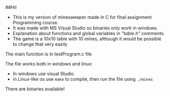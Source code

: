 ##Hi!
- This is my version of minesweeper made in C for final assignment Programming course.
- It was made with MS Visual Studio so binaries only work in windows.
- Explanation about functions and global variables in *"table.h"* comments.
- The game is a 10x10 table with 10 mines, although it would be possible to change that very easily

The main function is in testProgram.c file

The file works both in windows and linux:
- In windows use visual Studio
- in Linux-like os use `make` to compile, then run the file using `./mines`

There are binaries available!